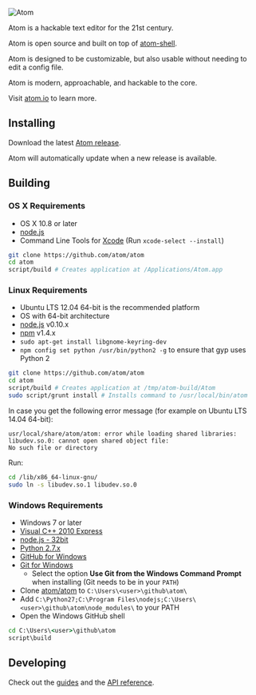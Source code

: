 ![Atom](https://cloud.githubusercontent.com/assets/72919/2874231/3af1db48-d3dd-11e3-98dc-6066f8bc766f.png)

Atom is a hackable text editor for the 21st century.

Atom is open source and built on top of [atom-shell](http://github.com/atom/atom-shell).

Atom is designed to be customizable, but also usable without needing to edit a config file.

Atom is modern, approachable, and hackable to the core.

Visit [atom.io](http://atom.io) to learn more.

## Installing

Download the latest [Atom release](https://github.com/atom/atom/releases/latest).

Atom will automatically update when a new release is available.

## Building


### OS X Requirements
  * OS X 10.8 or later
  * [node.js](http://nodejs.org/)
  * Command Line Tools for [Xcode](https://developer.apple.com/xcode/downloads/) (Run `xcode-select --install`)

  ```sh
  git clone https://github.com/atom/atom
  cd atom
  script/build # Creates application at /Applications/Atom.app
  ```

### Linux Requirements
  * Ubuntu LTS 12.04 64-bit is the recommended platform
  * OS with 64-bit architecture
  * [node.js](http://nodejs.org/) v0.10.x
  * [npm](http://www.npmjs.org/) v1.4.x
  * `sudo apt-get install libgnome-keyring-dev`
  * `npm config set python /usr/bin/python2 -g` to ensure that gyp uses Python 2

  ```sh
  git clone https://github.com/atom/atom
  cd atom
  script/build # Creates application at /tmp/atom-build/Atom
  sudo script/grunt install # Installs command to /usr/local/bin/atom
  ```

  In case you get the following error message (for example on Ubuntu LTS 14.04 64-bit):

  ```
  usr/local/share/atom/atom: error while loading shared libraries:
  libudev.so.0: cannot open shared object file:
  No such file or directory
  ```

  Run:
  ```sh
  cd /lib/x86_64-linux-gnu/
  sudo ln -s libudev.so.1 libudev.so.0
  ```

### Windows Requirements
  * Windows 7 or later
  * [Visual C++ 2010 Express](http://www.microsoft.com/visualstudio/eng/products/visual-studio-2010-express)
  * [node.js - 32bit](http://nodejs.org/)
  * [Python 2.7.x](http://www.python.org/download/)
  * [GitHub for Windows](http://windows.github.com/)
  * [Git for Windows](http://git-scm.com/download/win)
    * Select the option **Use Git from the Windows Command Prompt** when installing (Git needs to be in your `PATH`)
  * Clone [atom/atom](https://github.com/atom/atom/) to `C:\Users\<user>\github\atom\`
  * Add `C:\Python27;C:\Program Files\nodejs;C:\Users\<user>\github\atom\node_modules\`
    to your PATH
  * Open the Windows GitHub shell

  ```bat
  cd C:\Users\<user>\github\atom
  script\build
  ```

## Developing
Check out the [guides](https://atom.io/docs/latest) and the [API reference](https://atom.io/docs/api).
